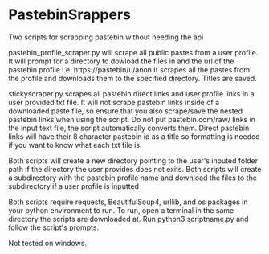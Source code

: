 # PastebinSrappers
Two scripts for scrapping pastebin without needing the api

pastebin_profile_scraper.py will scrape all public pastes from a user profile. 
It will prompt for a directory to dowload the files in and the url of the pastebin profile i.e. https://pastebin/u/anon
It scrapes all the pastes from the profile and downloads them to the specified directory. Titles are saved.

stickyscraper.py scrapes all pastebin direct links and user profile links in a user provided txt file. It will not scrape pastebin links inside of a downloaded paste file, so ensure that you also scrape/save the nested pastebin links when using the script. Do not put pastebin.com/raw/ links in the input text file, the script automatically converts them. Direct pastebin links will have their 8 character pastebin id as a title so formatting is needed if you want to know what each txt file is. 

Both scripts will create a new directory pointing to the user's inputed folder path if the directory the user provides does not exits.
Both scripts will create a subdirectory with the pastebin profile name and download the files to the subdirectory if a user profile is inputted

Both scripts require requests, BeautifulSoup4, urllib, and os packages in your python environment to run. To run, open a terminal in the same directory the scripts are downloaded at. Run python3 scriptname.py and follow the script's prompts.

Not tested on windows. 
